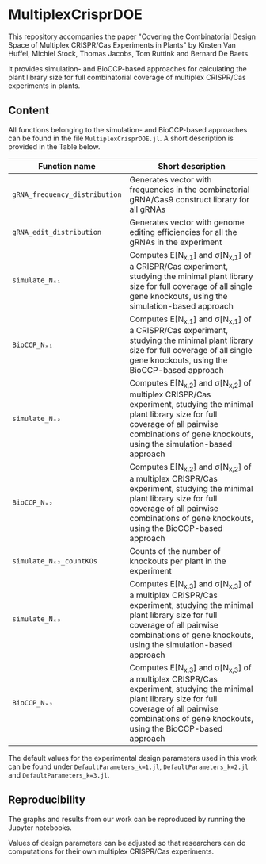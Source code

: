 # MultiplexCrisprDOE
This repository accompanies the paper "Covering the Combinatorial Design Space of Multiplex CRISPR/Cas Experiments in Plants" by Kirsten Van Huffel, Michiel Stock, Thomas Jacobs, Tom Ruttink and Bernard De Baets.

It provides simulation- and BioCCP-based approaches for calculating the plant library size for full combinatorial coverage of multiplex CRISPR/Cas experiments in plants.

## Content
All functions belonging to the simulation- and BioCCP-based approaches can be found in the file `MultiplexCrisprDOE.jl`. A short description is provided in the Table below.

Function name    | Short description
---------------- | -----------------
`gRNA_frequency_distribution`        | Generates vector with frequencies in the combinatorial gRNA/Cas9 construct library for all gRNAs 
`gRNA_edit_distribution`      | Generates vector with genome editing efficiencies for all the gRNAs in the experiment 
`simulate_Nₓ₁`         | Computes E[N<sub>x,1</sub>] and σ[N<sub>x,1</sub>] of a CRISPR/Cas experiment, studying the minimal plant library size for full coverage of all single gene knockouts, using the simulation-based approach
`BioCCP_Nₓ₁` | Computes E[N<sub>x,1</sub>] and σ[N<sub>x,1</sub>] of a CRISPR/Cas experiment, studying the minimal plant library size for full coverage of all single gene knockouts, using the BioCCP-based approach
`simulate_Nₓ₂`      | Computes  E[N<sub>x,2</sub>] and σ[N<sub>x,2</sub>] of multiplex CRISPR/Cas experiment, studying the minimal plant library size for full coverage of all pairwise combinations of gene knockouts, using the simulation-based approach
`BioCCP_Nₓ₂`         | Computes  E[N<sub>x,2</sub>] and σ[N<sub>x,2</sub>] of a multiplex CRISPR/Cas experiment, studying the minimal plant library size for full coverage of all pairwise combinations of gene knockouts, using the BioCCP-based approach
`simulate_Nₓ₂_countKOs` | Counts of the number of knockouts per plant in the experiment 
`simulate_Nₓ₃` | Computes  E[N<sub>x,3</sub>] and σ[N<sub>x,3</sub>] of a multiplex CRISPR/Cas experiment, studying the minimal plant library size for full coverage of all pairwise combinations of gene knockouts, using the simulation-based approach
`BioCCP_Nₓ₃` | Computes  E[N<sub>x,3</sub>] and σ[N<sub>x,3</sub>] of a multiplex CRISPR/Cas experiment, studying the minimal plant library size for full coverage of all pairwise combinations of gene knockouts, using the BioCCP-based approach

The default values for the experimental design parameters used in this work can be found under `DefaultParameters_k=1.jl`, `DefaultParameters_k=2.jl` and `DefaultParameters_k=3.jl`.

## Reproducibility
The graphs and results from our work can be reproduced by running the Jupyter notebooks. 

Values of design parameters can be adjusted so that researchers can do computations for their own multiplex CRISPR/Cas experiments.
